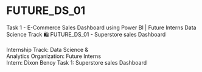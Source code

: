 # FUTURE_DS_01
Task 1 - E-Commerce Sales Dashboard using Power BI | Future Interns Data Science Track 🛍 
FUTURE_DS_01 - Superstore sales Dashboard<br>  
Internship Track: Data Science &amp; <br>
Analytics Organization: Future Interns <br>
Intern: Dixon Benoy  Task 1: Superstore sales Dashboard
